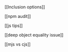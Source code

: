 


[[Inclusion options]]

[[npm audit]]

[[js tips]]

[[deep object equality issue]]

[[mjs vs cjs]]
